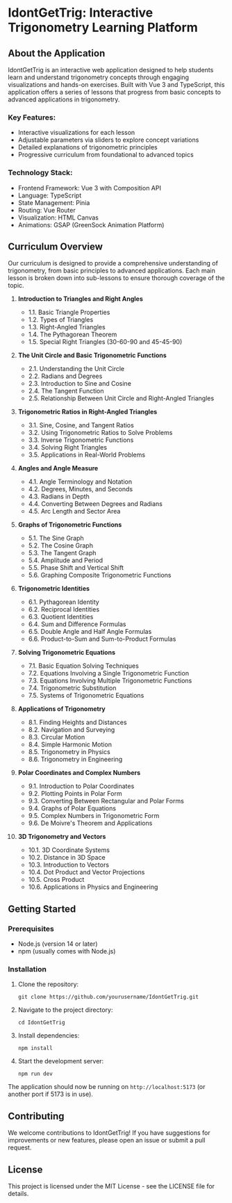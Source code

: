 # IdontGetTrig: Interactive Trigonometry Learning Platform

## About the Application

IdontGetTrig is an interactive web application designed to help students learn and understand trigonometry concepts through engaging visualizations and hands-on exercises. Built with Vue 3 and TypeScript, this application offers a series of lessons that progress from basic concepts to advanced applications in trigonometry.

### Key Features:
- Interactive visualizations for each lesson
- Adjustable parameters via sliders to explore concept variations
- Detailed explanations of trigonometric principles
- Progressive curriculum from foundational to advanced topics

### Technology Stack:
- Frontend Framework: Vue 3 with Composition API
- Language: TypeScript
- State Management: Pinia
- Routing: Vue Router
- Visualization: HTML Canvas
- Animations: GSAP (GreenSock Animation Platform)

## Curriculum Overview

Our curriculum is designed to provide a comprehensive understanding of trigonometry, from basic principles to advanced applications. Each main lesson is broken down into sub-lessons to ensure thorough coverage of the topic.

1. **Introduction to Triangles and Right Angles**
    - 1.1. Basic Triangle Properties
    - 1.2. Types of Triangles
    - 1.3. Right-Angled Triangles
    - 1.4. The Pythagorean Theorem
    - 1.5. Special Right Triangles (30-60-90 and 45-45-90)

2. **The Unit Circle and Basic Trigonometric Functions**
    - 2.1. Understanding the Unit Circle
    - 2.2. Radians and Degrees
    - 2.3. Introduction to Sine and Cosine
    - 2.4. The Tangent Function
    - 2.5. Relationship Between Unit Circle and Right-Angled Triangles

3. **Trigonometric Ratios in Right-Angled Triangles**
    - 3.1. Sine, Cosine, and Tangent Ratios
    - 3.2. Using Trigonometric Ratios to Solve Problems
    - 3.3. Inverse Trigonometric Functions
    - 3.4. Solving Right Triangles
    - 3.5. Applications in Real-World Problems

4. **Angles and Angle Measure**
    - 4.1. Angle Terminology and Notation
    - 4.2. Degrees, Minutes, and Seconds
    - 4.3. Radians in Depth
    - 4.4. Converting Between Degrees and Radians
    - 4.5. Arc Length and Sector Area

5. **Graphs of Trigonometric Functions**
    - 5.1. The Sine Graph
    - 5.2. The Cosine Graph
    - 5.3. The Tangent Graph
    - 5.4. Amplitude and Period
    - 5.5. Phase Shift and Vertical Shift
    - 5.6. Graphing Composite Trigonometric Functions

6. **Trigonometric Identities**
    - 6.1. Pythagorean Identity
    - 6.2. Reciprocal Identities
    - 6.3. Quotient Identities
    - 6.4. Sum and Difference Formulas
    - 6.5. Double Angle and Half Angle Formulas
    - 6.6. Product-to-Sum and Sum-to-Product Formulas

7. **Solving Trigonometric Equations**
    - 7.1. Basic Equation Solving Techniques
    - 7.2. Equations Involving a Single Trigonometric Function
    - 7.3. Equations Involving Multiple Trigonometric Functions
    - 7.4. Trigonometric Substitution
    - 7.5. Systems of Trigonometric Equations

8. **Applications of Trigonometry**
    - 8.1. Finding Heights and Distances
    - 8.2. Navigation and Surveying
    - 8.3. Circular Motion
    - 8.4. Simple Harmonic Motion
    - 8.5. Trigonometry in Physics
    - 8.6. Trigonometry in Engineering

9. **Polar Coordinates and Complex Numbers**
    - 9.1. Introduction to Polar Coordinates
    - 9.2. Plotting Points in Polar Form
    - 9.3. Converting Between Rectangular and Polar Forms
    - 9.4. Graphs of Polar Equations
    - 9.5. Complex Numbers in Trigonometric Form
    - 9.6. De Moivre's Theorem and Applications

10. **3D Trigonometry and Vectors**
    - 10.1. 3D Coordinate Systems
    - 10.2. Distance in 3D Space
    - 10.3. Introduction to Vectors
    - 10.4. Dot Product and Vector Projections
    - 10.5. Cross Product
    - 10.6. Applications in Physics and Engineering

## Getting Started

### Prerequisites
- Node.js (version 14 or later)
- npm (usually comes with Node.js)

### Installation
1. Clone the repository:
   ```
   git clone https://github.com/yourusername/IdontGetTrig.git
   ```
2. Navigate to the project directory:
   ```
   cd IdontGetTrig
   ```
3. Install dependencies:
   ```
   npm install
   ```
4. Start the development server:
   ```
   npm run dev
   ```

The application should now be running on `http://localhost:5173` (or another port if 5173 is in use).

## Contributing

We welcome contributions to IdontGetTrig! If you have suggestions for improvements or new features, please open an issue or submit a pull request.

## License

This project is licensed under the MIT License - see the LICENSE file for details.
